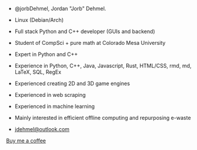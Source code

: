 - @jorbDehmel, Jordan "Jorb" Dehmel.
- Linux (Debian/Arch)
- Full stack Python and C++ developer (GUIs and backend)
- Student of CompSci + pure math at Colorado Mesa University

- Expert in Python and C++
- Experience in Python, C++, Java, Javascript, Rust, HTML/CSS, rmd, md, LaTeX, SQL, RegEx

- Experienced creating 2D and 3D game engines
- Experienced in web scraping
- Experienced in machine learning

- Mainly interested in efficient offline computing and repurposing e-waste

- jdehmel@outlook.com

[Buy me a coffee](https://www.buymeacoffee.com/jorb)
